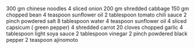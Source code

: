 300 gm chinese noodles
4 sliced onion
200 gm shredded cabbage
150 gm chopped bean
4 teaspoon sunflower oil
2 tablespoon tomato chili sauce
2 pinch powdered salt
8 tablespoon water
4 teaspoon sunflower oil
4 sliced capsicum ( green pepper)
4 shredded carrot
20 cloves chopped garlic
4 tablespoon light soya sauce
2 tablespoon vinegar
2 pinch powdered black pepper
2 teaspoon ajinomoto